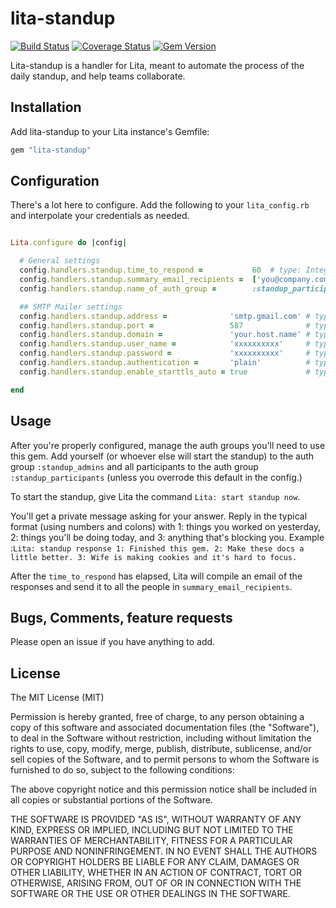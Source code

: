 # lita-standup

[![Build Status](https://travis-ci.org/chriswoodrich/lita-standup.png?branch=master)](https://travis-ci.org/chriswoodrich/lita-standup)
[![Coverage Status](https://coveralls.io/repos/chriswoodrich/lita-standup/badge.png)](https://coveralls.io/r/chriswoodrich/lita-standup)
[![Gem Version](https://badge.fury.io/rb/lita-standup.svg)](http://badge.fury.io/rb/lita-standup)

Lita-standup is a handler for Lita, meant to automate the process of the daily standup, and help teams collaborate.

## Installation

Add lita-standup to your Lita instance's Gemfile:

``` ruby
gem "lita-standup"
```

## Configuration

There's a lot here to configure.  Add the following to your ```lita_config.rb``` and interpolate your credentials as needed.

``` ruby

Lita.configure do |config|

  # General settings
  config.handlers.standup.time_to_respond =           60  # type: Integer, default: 60 (minutes)
  config.handlers.standup.summary_email_recipients =  ['you@company.com', 'me@company.com'] # type: Array, required: true
  config.handlers.standup.name_of_auth_group =        :standup_participants   # type: Symbol, required: true

  ## SMTP Mailer settings
  config.handlers.standup.address =              'smtp.gmail.com' # type: String, required: true
  config.handlers.standup.port =                 587              # type: Integer, required: true
  config.handlers.standup.domain =               'your.host.name' # type: String, required: true
  config.handlers.standup.user_name =            'xxxxxxxxxx'     # type: String, required: true
  config.handlers.standup.password =             'xxxxxxxxxx'     # type: String, required: true
  config.handlers.standup.authentication =       'plain'          # type: String, required: true
  config.handlers.standup.enable_starttls_auto = true             # type: true || false, required: true

end


```


## Usage

After you're properly configured, manage the auth groups you'll need to use this gem.  Add yourself (or whoever else will start the standup) to the auth group ```:standup_admins``` and all participants to the auth group ```:standup_participants``` (unless you overrode this default in the config.)

To start the standup, give Lita the command ```Lita: start standup now```.

You'll get a private message asking for your answer.  Reply in the typical format (using numbers and colons) with 1: things you worked on yesterday, 2: things you'll be doing today, and 3: anything that's blocking you.  Example :```Lita: standup response 1: Finished this gem. 2: Make these docs a little better. 3: Wife is making cookies and it's hard to focus.```

After the ```time_to_respond``` has elapsed, Lita will compile an email of the responses and send it to all the people in ```summary_email_recipients```.

## Bugs, Comments, feature requests

Please open an issue if you have anything to add.

## License 
The MIT License (MIT)

Permission is hereby granted, free of charge, to any person obtaining a copy
of this software and associated documentation files (the "Software"), to deal
in the Software without restriction, including without limitation the rights
to use, copy, modify, merge, publish, distribute, sublicense, and/or sell
copies of the Software, and to permit persons to whom the Software is
furnished to do so, subject to the following conditions:

The above copyright notice and this permission notice shall be included in
all copies or substantial portions of the Software.

THE SOFTWARE IS PROVIDED "AS IS", WITHOUT WARRANTY OF ANY KIND, EXPRESS OR
IMPLIED, INCLUDING BUT NOT LIMITED TO THE WARRANTIES OF MERCHANTABILITY,
FITNESS FOR A PARTICULAR PURPOSE AND NONINFRINGEMENT. IN NO EVENT SHALL THE
AUTHORS OR COPYRIGHT HOLDERS BE LIABLE FOR ANY CLAIM, DAMAGES OR OTHER
LIABILITY, WHETHER IN AN ACTION OF CONTRACT, TORT OR OTHERWISE, ARISING FROM,
OUT OF OR IN CONNECTION WITH THE SOFTWARE OR THE USE OR OTHER DEALINGS IN
THE SOFTWARE.

